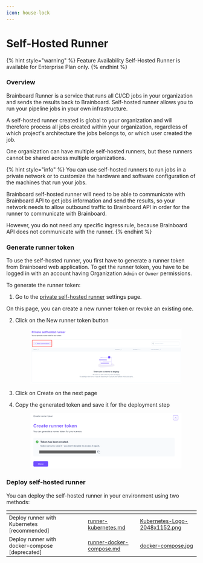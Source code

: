 ```yaml
---
icon: house-lock
---
```


# Self-Hosted Runner

{% hint style="warning" %}
Feature Availability Self-Hosted Runner is available for Enterprise Plan only.
{% endhint %}

### Overview

Brainboard Runner is a service that runs all CI/CD jobs in your organization and sends the results back to Brainboard. Self-hosted runner allows you to run your pipeline jobs in your own infrastructure.

A self-hosted runner created is global to your organization and will therefore process all jobs created within your organization, regardless of which project's architecture the jobs belongs to, or which user created the job.

One organization can have multiple self-hosted runners, but these runners cannot be shared across multiple organizations.

{% hint style="info" %}
You can use self-hosted runners to run jobs in a private network or to customize the hardware and software configuration of the machines that run your jobs.

Brainboard self-hosted runner will need to be able to communicate with Brainboard API to get jobs information and send the results, so your network needs to allow outbound traffic to Brainboard API in order for the runner to communicate with Brainboard.

However, you do not need any specific ingress rule, because Brainboard API does not communicate with the runner.&#x20;
{% endhint %}

### Generate runner token

To use the self-hosted runner, you first have to generate a runner token from Brainboard web application. To get the runner token, you have to be logged in with an account having Organization `Admin` or `Owner` permissions.

To generate the runner token:

1. Go to the [private self-hosted runner](https://app.brainboard.co/settings/runner-tokens) settings page.

On this page, you can create a new runner token or revoke an existing one.

2.  Click on the New runner token button&#x20;

    <figure><img src="../../.gitbook/assets/new-runner-token.png" alt=""><figcaption></figcaption></figure>
3. Click on Create on the next page
4.  Copy the generated token and save it for the deployment step&#x20;

    <figure><img src="../../.gitbook/assets/runner-token-creation.png" alt=""><figcaption></figcaption></figure>

### Deploy self-hosted runner

You can deploy the self-hosted runner in your environment using two methods:

<table data-view="cards"><thead><tr><th></th><th></th><th></th><th data-hidden data-card-target data-type="content-ref"></th><th data-hidden data-card-cover data-type="files"></th></tr></thead><tbody><tr><td>Deploy runner with Kubernetes [recommended]</td><td></td><td></td><td><a href="runner-kubernetes.md">runner-kubernetes.md</a></td><td><a href="../../.gitbook/assets/Kubernetes-Logo-2048x1152.png">Kubernetes-Logo-2048x1152.png</a></td></tr><tr><td>Deploy runner with docker-compose [deprecated]</td><td></td><td></td><td><a href="runner-docker-compose.md">runner-docker-compose.md</a></td><td><a href="../../.gitbook/assets/docker-compose.jpg">docker-compose.jpg</a></td></tr></tbody></table>

